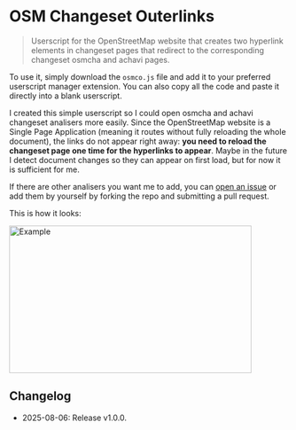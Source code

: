 # OSM Changeset Outerlinks

> Userscript for the OpenStreetMap website that creates two hyperlink elements in changeset pages that redirect to the corresponding changeset osmcha and achavi pages.

To use it, simply download the `osmco.js` file and add it to your preferred userscript manager extension. You can also copy all the code and paste it directly into a blank userscript.

I created this simple userscript so I could open osmcha and achavi changeset analisers more easily. Since the OpenStreetMap website is a Single Page Application (meaning it routes without fully reloading the whole document), the links do not appear right away: **you need to reload the changeset page one time for the hyperlinks to appear**. Maybe in the future I detect document changes so they can appear on first load, but for now it is sufficient for me.

If there are other analisers you want me to add, you can [open an issue](https://github.com/JoseDeFreitas/OSMChangesetOuterlinks/issues/new) or add them by yourself by forking the repo and submitting a pull request.

This is how it looks:

<img width="437" height="266" alt="Example" src="https://github.com/user-attachments/assets/21eeccfc-4fb3-4b09-90b7-12b7396cd1e7" />

## Changelog

- 2025-08-06: Release v1.0.0.
